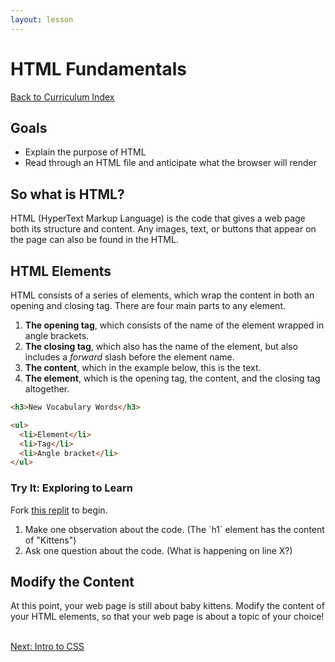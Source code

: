 ```yaml
---
layout: lesson
---
```


# HTML Fundamentals

<a href="../">Back to Curriculum Index</a>

## Goals

- Explain the purpose of HTML
- Read through an HTML file and anticipate what the browser will render

## So what is HTML?

HTML (HyperText Markup Language) is the code that gives a web page both its structure and content. Any images, text, or buttons that appear on the page can also be found in the HTML.

## HTML Elements

HTML consists of a series of elements, which wrap the content in both an opening and closing tag. There are four main parts to any element.
1. **The opening tag**, which consists of the name of the element wrapped in angle brackets.
2. **The closing tag**, which also has the name of the element, but also includes a _forward_ slash before the element name.
3. **The content**, which in the example below, this is the text.
4. **The element**, which is the opening tag, the content, and the closing tag altogether.

```html
<h3>New Vocabulary Words</h3>

<ul>
  <li>Element</li>
  <li>Tag</li>
  <li>Angle bracket</li>
</ul>
```



<div class="try-it-new">
  <h3>Try It: Exploring to Learn</h3>
  <p>Fork <a href="https://replit.com/@turingschool/html-fundamentals#index.html" target="blank">this replit</a> to begin.</p>
  <ol>
    <li>Make one observation about the code.  (The `h1` element has the content of "Kittens")</li>
    <li>Ask one question about the code. (What is happening on line X?)</li>
  </ol>
</div>

## Modify the Content

At this point, your web page is still about baby kittens. Modify the content of your HTML elements, so that your web page is about a topic of your choice!


<br>
<a href="../intro-to-css">Next: Intro to CSS</a>
